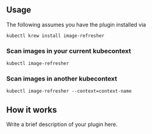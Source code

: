
## Usage
The following assumes you have the plugin installed via

```shell
kubectl krew install image-refresher
```

### Scan images in your current kubecontext

```shell
kubectl image-refresher
```

### Scan images in another kubecontext

```shell
kubectl image-refresher --context=context-name
```

## How it works
Write a brief description of your plugin here.